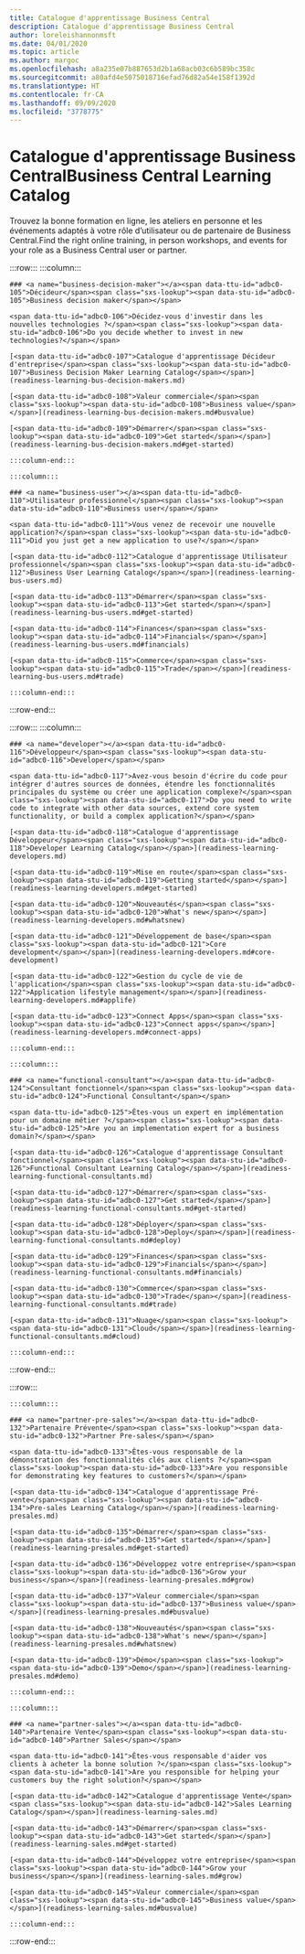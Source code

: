 ```yaml
---
title: Catalogue d'apprentissage Business Central
description: Catalogue d'apprentissage Business Central
author: loreleishannonmsft
ms.date: 04/01/2020
ms.topic: article
ms.author: margoc
ms.openlocfilehash: a8a235e07b887653d2b1a68acb03c6b589bc358c
ms.sourcegitcommit: a80afd4e5075018716efad76d82a54e158f1392d
ms.translationtype: HT
ms.contentlocale: fr-CA
ms.lasthandoff: 09/09/2020
ms.locfileid: "3778775"
---
```

# <a name="business-central-learning-catalog"></a><span data-ttu-id="adbc0-103">Catalogue d'apprentissage Business Central</span><span class="sxs-lookup"><span data-stu-id="adbc0-103">Business Central Learning Catalog</span></span>
<span data-ttu-id="adbc0-104">Trouvez la bonne formation en ligne, les ateliers en personne et les événements adaptés à votre rôle d’utilisateur ou de partenaire de Business Central.</span><span class="sxs-lookup"><span data-stu-id="adbc0-104">Find the right online training, in person workshops, and events for your role as a Business Central user or partner.</span></span>

:::row:::
    :::column:::

    ### <a name="business-decision-maker"></a><span data-ttu-id="adbc0-105">Décideur</span><span class="sxs-lookup"><span data-stu-id="adbc0-105">Business decision maker</span></span>

    <span data-ttu-id="adbc0-106">Décidez-vous d'investir dans les nouvelles technologies ?</span><span class="sxs-lookup"><span data-stu-id="adbc0-106">Do you decide whether to invest in new technologies?</span></span> 

    [<span data-ttu-id="adbc0-107">Catalogue d'apprentissage Décideur d'entreprise</span><span class="sxs-lookup"><span data-stu-id="adbc0-107">Business Decision Maker Learning Catalog</span></span>](readiness-learning-bus-decision-makers.md)

    [<span data-ttu-id="adbc0-108">Valeur commerciale</span><span class="sxs-lookup"><span data-stu-id="adbc0-108">Business value</span></span>](readiness-learning-bus-decision-makers.md#busvalue)

    [<span data-ttu-id="adbc0-109">Démarrer</span><span class="sxs-lookup"><span data-stu-id="adbc0-109">Get started</span></span>](readiness-learning-bus-decision-makers.md#get-started)

    :::column-end:::

    :::column:::

    ### <a name="business-user"></a><span data-ttu-id="adbc0-110">Utilisateur professionnel</span><span class="sxs-lookup"><span data-stu-id="adbc0-110">Business user</span></span>

    <span data-ttu-id="adbc0-111">Vous venez de recevoir une nouvelle application?</span><span class="sxs-lookup"><span data-stu-id="adbc0-111">Did you just get a new application to use?</span></span> 

    [<span data-ttu-id="adbc0-112">Catalogue d'apprentissage Utilisateur professionnel</span><span class="sxs-lookup"><span data-stu-id="adbc0-112">Business User Learning Catalog</span></span>](readiness-learning-bus-users.md)

    [<span data-ttu-id="adbc0-113">Démarrer</span><span class="sxs-lookup"><span data-stu-id="adbc0-113">Get started</span></span>](readiness-learning-bus-users.md#get-started)

    [<span data-ttu-id="adbc0-114">Finances</span><span class="sxs-lookup"><span data-stu-id="adbc0-114">Financials</span></span>](readiness-learning-bus-users.md#financials)

    [<span data-ttu-id="adbc0-115">Commerce</span><span class="sxs-lookup"><span data-stu-id="adbc0-115">Trade</span></span>](readiness-learning-bus-users.md#trade)

    :::column-end:::

:::row-end:::

:::row:::
    :::column:::

    ### <a name="developer"></a><span data-ttu-id="adbc0-116">Développeur</span><span class="sxs-lookup"><span data-stu-id="adbc0-116">Developer</span></span>

    <span data-ttu-id="adbc0-117">Avez-vous besoin d'écrire du code pour intégrer d'autres sources de données, étendre les fonctionnalités principales du système ou créer une application complexe?</span><span class="sxs-lookup"><span data-stu-id="adbc0-117">Do you need to write code to integrate with other data sources, extend core system functionality, or build a complex application?</span></span>

    [<span data-ttu-id="adbc0-118">Catalogue d'apprentissage Développeur</span><span class="sxs-lookup"><span data-stu-id="adbc0-118">Developer Learning Catalog</span></span>](readiness-learning-developers.md)

    [<span data-ttu-id="adbc0-119">Mise en route</span><span class="sxs-lookup"><span data-stu-id="adbc0-119">Getting started</span></span>](readiness-learning-developers.md#get-started)

    [<span data-ttu-id="adbc0-120">Nouveautés</span><span class="sxs-lookup"><span data-stu-id="adbc0-120">What's new</span></span>](readiness-learning-developers.md#whatsnew)

    [<span data-ttu-id="adbc0-121">Développement de base</span><span class="sxs-lookup"><span data-stu-id="adbc0-121">Core development</span></span>](readiness-learning-developers.md#core-development)

    [<span data-ttu-id="adbc0-122">Gestion du cycle de vie de l'application</span><span class="sxs-lookup"><span data-stu-id="adbc0-122">Application lifestyle management</span></span>](readiness-learning-developers.md#applife)

    [<span data-ttu-id="adbc0-123">Connect Apps</span><span class="sxs-lookup"><span data-stu-id="adbc0-123">Connect apps</span></span>](readiness-learning-developers.md#connect-apps)

    :::column-end:::

    :::column:::

    ### <a name="functional-consultant"></a><span data-ttu-id="adbc0-124">Consultant fonctionnel</span><span class="sxs-lookup"><span data-stu-id="adbc0-124">Functional Consultant</span></span>
    
    <span data-ttu-id="adbc0-125">Êtes-vous un expert en implémentation pour un domaine métier ?</span><span class="sxs-lookup"><span data-stu-id="adbc0-125">Are you an implementation expert for a business domain?</span></span> 

    [<span data-ttu-id="adbc0-126">Catalogue d'apprentissage Consultant fonctionnel</span><span class="sxs-lookup"><span data-stu-id="adbc0-126">Functional Consultant Learning Catalog</span></span>](readiness-learning-functional-consultants.md)

    [<span data-ttu-id="adbc0-127">Démarrer</span><span class="sxs-lookup"><span data-stu-id="adbc0-127">Get started</span></span>](readiness-learning-functional-consultants.md#get-started)

    [<span data-ttu-id="adbc0-128">Déployer</span><span class="sxs-lookup"><span data-stu-id="adbc0-128">Deploy</span></span>](readiness-learning-functional-consultants.md#deploy)

    [<span data-ttu-id="adbc0-129">Finances</span><span class="sxs-lookup"><span data-stu-id="adbc0-129">Financials</span></span>](readiness-learning-functional-consultants.md#financials)

    [<span data-ttu-id="adbc0-130">Commerce</span><span class="sxs-lookup"><span data-stu-id="adbc0-130">Trade</span></span>](readiness-learning-functional-consultants.md#trade)

    [<span data-ttu-id="adbc0-131">Nuage</span><span class="sxs-lookup"><span data-stu-id="adbc0-131">Cloud</span></span>](readiness-learning-functional-consultants.md#cloud)

    :::column-end:::

:::row-end:::

:::row:::

    :::column:::

    ### <a name="partner-pre-sales"></a><span data-ttu-id="adbc0-132">Partenaire Prévente</span><span class="sxs-lookup"><span data-stu-id="adbc0-132">Partner Pre-sales</span></span>

    <span data-ttu-id="adbc0-133">Êtes-vous responsable de la démonstration des fonctionnalités clés aux clients ?</span><span class="sxs-lookup"><span data-stu-id="adbc0-133">Are you responsible for demonstrating key features to customers?</span></span> 

    [<span data-ttu-id="adbc0-134">Catalogue d'apprentissage Pré-vente</span><span class="sxs-lookup"><span data-stu-id="adbc0-134">Pre-sales Learning Catalog</span></span>](readiness-learning-presales.md)

    [<span data-ttu-id="adbc0-135">Démarrer</span><span class="sxs-lookup"><span data-stu-id="adbc0-135">Get started</span></span>](readiness-learning-presales.md#get-started)

    [<span data-ttu-id="adbc0-136">Développez votre entreprise</span><span class="sxs-lookup"><span data-stu-id="adbc0-136">Grow your business</span></span>](readiness-learning-presales.md#grow)

    [<span data-ttu-id="adbc0-137">Valeur commerciale</span><span class="sxs-lookup"><span data-stu-id="adbc0-137">Business value</span></span>](readiness-learning-presales.md#busvalue)

    [<span data-ttu-id="adbc0-138">Nouveautés</span><span class="sxs-lookup"><span data-stu-id="adbc0-138">What's new</span></span>](readiness-learning-presales.md#whatsnew)

    [<span data-ttu-id="adbc0-139">Démo</span><span class="sxs-lookup"><span data-stu-id="adbc0-139">Demo</span></span>](readiness-learning-presales.md#demo)

    :::column-end:::

    :::column:::

    ### <a name="partner-sales"></a><span data-ttu-id="adbc0-140">Partenaire Vente</span><span class="sxs-lookup"><span data-stu-id="adbc0-140">Partner Sales</span></span>

    <span data-ttu-id="adbc0-141">Êtes-vous responsable d'aider vos clients à acheter la bonne solution ?</span><span class="sxs-lookup"><span data-stu-id="adbc0-141">Are you responsible for helping your customers buy the right solution?</span></span> 

    [<span data-ttu-id="adbc0-142">Catalogue d'apprentissage Vente</span><span class="sxs-lookup"><span data-stu-id="adbc0-142">Sales Learning Catalog</span></span>](readiness-learning-sales.md)

    [<span data-ttu-id="adbc0-143">Démarrer</span><span class="sxs-lookup"><span data-stu-id="adbc0-143">Get started</span></span>](readiness-learning-sales.md#get-started)

    [<span data-ttu-id="adbc0-144">Développez votre entreprise</span><span class="sxs-lookup"><span data-stu-id="adbc0-144">Grow your business</span></span>](readiness-learning-sales.md#grow)

    [<span data-ttu-id="adbc0-145">Valeur commerciale</span><span class="sxs-lookup"><span data-stu-id="adbc0-145">Business value</span></span>](readiness-learning-sales.md#busvalue)

    :::column-end:::

:::row-end:::
